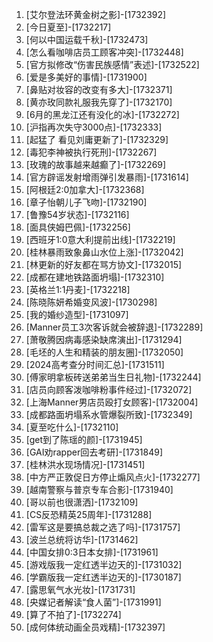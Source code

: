 
1. [艾尔登法环黄金树之影]-[1732392]
1. [今日夏至]-[1732217]
1. [何以中国运载千秋]-[1732473]
1. [怎么看咖啡店员工顾客冲突]-[1732448]
1. [官方拟修改“伤害民族感情”表述]-[1732522]
1. [爱是多美好的事情]-[1731900]
1. [鼻贴对妆容的改变有多大]-[1732371]
1. [黄亦玫同款礼服我先穿了]-[1732170]
1. [6月的黑龙江还有没化的冰]-[1732272]
1. [沪指再次失守3000点]-[1732333]
1. [起猛了 看见刘庸更新了]-[1732329]
1. [毒犯李神被执行死刑]-[1732267]
1. [玫瑰的故事越来越癫了]-[1732269]
1. [官方辟谣发射增雨弹引发暴雨]-[1731614]
1. [阿根廷2:0加拿大]-[1732368]
1. [章子怡朝儿子飞吻]-[1732190]
1. [鲁豫54岁状态]-[1732116]
1. [面具侠姆巴佩]-[1732256]
1. [西班牙1:0意大利提前出线]-[1732219]
1. [桂林暴雨致象鼻山水位上涨]-[1732042]
1. [林更新的好友都在骂方协文]-[1732015]
1. [成都在建地铁路面坍塌]-[1732310]
1. [英格兰1:1丹麦]-[1732218]
1. [陈晓陈妍希婚变风波]-[1730298]
1. [我的婚纱造型]-[1731097]
1. [Manner员工3次客诉就会被辞退]-[1732289]
1. [萧敬腾因病毒感染缺席演出]-[1731294]
1. [毛坯的人生和精装的朋友圈]-[1732050]
1. [2024高考查分时间汇总]-[1731511]
1. [傅家明拿板砖送弟弟当生日礼物]-[1732244]
1. [店员向顾客泼咖啡粉事件经过]-[1732072]
1. [上海Manner男店员殴打女顾客]-[1732004]
1. [成都路面坍塌系水管爆裂所致]-[1732349]
1. [夏至吃什么]-[1732110]
1. [get到了陈瑶的颜]-[1731945]
1. [GAI劝rapper回去考研]-[1731849]
1. [桂林洪水现场情况]-[1731451]
1. [中方严正敦促日方停止煽风点火]-[1732277]
1. [越南警察与普京专车合影]-[1731940]
1. [哥以前也很潇洒]-[1732109]
1. [CS反恐精英25周年]-[1731288]
1. [雷军这是要搞总裁之选了吗]-[1731757]
1. [波兰总统将访华]-[1731462]
1. [中国女排0:3日本女排]-[1731961]
1. [游戏版我一定红透半边天的]-[1731032]
1. [学霸版我一定红透半边天的]-[1730187]
1. [露思氧气水光妆]-[1731731]
1. [央媒记者解读“食人菌”]-[1731991]
1. [算了不拍了]-[1732274]
1. [成何体统动画全员戏精]-[1732397]